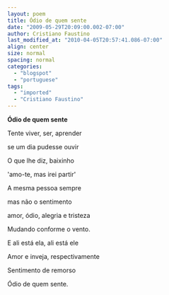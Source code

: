 ```yaml
---
layout: poem
title: Ódio de quem sente
date: "2009-05-29T20:09:00.002-07:00"
author: Cristiano Faustino
last_modified_at: "2010-04-05T20:57:41.086-07:00"
align: center
size: normal
spacing: normal
categories:
  - "blogspot"
  - "portuguese"
tags:
  - "imported"
  - "Cristiano Faustino"
---
```


<span style="font-weight: bold;">Ódio de quem sente

Tente viver, ser, aprender

se um dia pudesse ouvir

O que lhe diz, baixinho

'amo-te, mas irei partir'

A mesma pessoa sempre

mas não o sentimento

amor, ódio, alegria e tristeza

Mudando conforme o vento.

E ali está ela, ali está ele

Amor e inveja, respectivamente

Sentimento de remorso

Ódio de quem sente.